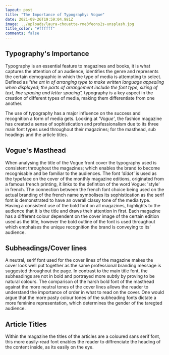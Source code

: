 ```yaml
---
layout: post
title: "The Importance of Typography: Vogue"
date: 2021-09-26T19:59:04.981Z
image: ../uploads/laura-chouette-rme3feons2s-unsplash.jpg
title_color: "#ffffff"
comments: false
---
```

## Typography's Importance

Typography is an essential feature to magazines and books, it is what captures the attention of an audience, identifies the genre and represents the certain demographic in which the type of media is attempting to select. Defined as *"the art in of arranging type to make written language appealing when displayed; the parts of arrangement include the font type, sizing of text, line spacing and letter spacing",* typography is a key aspect in the creation of different types of media, making them differentiate from one another. 

The use of typography has a major influence on the success and recognition a form of media gets. Looking at *'Vogue'*, the fashion magazine has created a sense of sophistication and professionalism due to its three main font types used throughout their magazines; for the masthead, sub headings and the article titles. 

## **Vogue's Masthead**

When analysing the title of the Vogue front cover the typography used is consistent throughout the magazines; which enables the brand to become recognisable and be familiar to the audiences. The font *'didot'*  is used as the typeface on the cover of the monthly magazine editions, originated from a famous french printing, it links to the defintion of the word Vogue: 'style' in french. The connection between the french font choice being used on the actual branding of the french name symbolises its sophistication as the serif font is demonstrated to have an overall classy tone of the media type. Having a consistent use of the bold font on all magazines, highlights to the audience that it is the title and draws their attention in first. Each magazine has a different colour dependent on the cover image of the certain edition used as the title, however the bold outline of the font is used throughout which emphaises the unique recognition the brand is conveying to its' audience. 

## **Subheadings/Cover lines**

A neutral, serif font used for the cover lines of the magazine makes the cover look well put together as the same professional branding message is suggested throughout the page. In contrast to the main title font, the subheadings are not in bold and portrayed more subtly by proving to be natural colours. The comparison of the harsh bold font of the masthead against the more neutral tones of the cover lines allows the reader to understand the importance of order in what to read on the cover. One would argue that the more pasty colour tones of the subheading fonts dictate a more feminine representation, which determines the gender of the taregted audience. 

## **Article Titles**

Within the magazine the titles of the articles are a coloured sans serif font, this more easily-read font enables the reader to diffrenciate the heading of the content inside, as its easily on the eye.